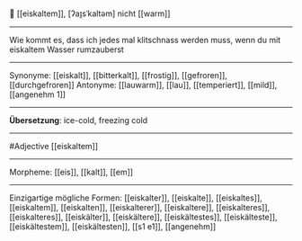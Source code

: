 🥶 [[eiskaltem]], [ʔaɪ̯sˈkaltəm]
nicht [[warm]]

---

Wie kommt es, dass ich jedes mal klitschnass werden muss, wenn du mit eiskaltem Wasser rumzauberst

---

Synonyme: [[eiskalt]], [[bitterkalt]], [[frostig]], [[gefroren]], [[durchgefroren]]
Antonyme: [[lauwarm]], [[lau]], [[temperiert]], [[mild]], [[angenehm 1]]

---

**Übersetzung**:
ice-cold, freezing cold

---

#Adjective [[eiskaltem]]

---

Morpheme:
[[eis]], [[kalt]], [[em]]

---

Einzigartige mögliche Formen:
[[eiskalter]], [[eiskalte]], [[eiskaltes]], [[eiskaltem]], [[eiskalten]], [[eiskalterer]], [[eiskaltere]], [[eiskalteres]], [[eiskalteres]], [[eiskälter]], [[eiskältere]], [[eiskältestes]], [[eiskälteste]], [[eiskältestem]], [[eiskältesten]], [[s1 e1]], [[angenehm]]
